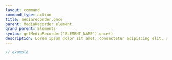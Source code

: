 ```yaml
---
layout: command
command_type: action
title: mediarecorder.once
parent: MediaRecorder element
grand_parent: Elements
syntax: getMediaRecorder("ELEMENT_NAME").once()
description: Lorem ipsum dolor sit amet, consectetur adipiscing elit, sed do eiusmod tempor incididunt ut labore et dolore magna aliqua. Ut enim ad minim veniam, quis nostrud exercitation ullamco laboris nisi ut aliquip ex ea commodo consequat.
---
```


```javascript
// example
```